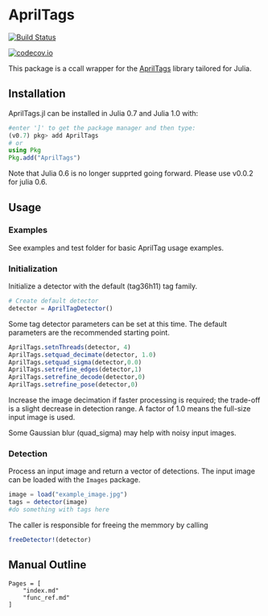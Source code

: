 # AprilTags

[![Build Status](https://travis-ci.org/JuliaRobotics/AprilTags.jl.svg?branch=master)](https://travis-ci.org/JuliaRobotics/AprilTags.jl)

[![codecov.io](http://codecov.io/github/JuliaRobotics/AprilTags.jl/coverage.svg?branch=master)](http://codecov.io/github/JuliaRobotics/AprilTags.jl?branch=master)

This package is a ccall wrapper for the [AprilTags](https://april.eecs.umich.edu/software/apriltag.html) library tailored for Julia.

## Installation
AprilTags.jl can be installed in Julia 0.7 and Julia 1.0 with:
```julia
#enter ']' to get the package manager and then type:
(v0.7) pkg> add AprilTags
# or
using Pkg
Pkg.add("AprilTags")
```
Note that Julia 0.6 is no longer supprted going forward. Please use v0.0.2 for julia 0.6.  

## Usage
### Examples
See examples and test folder for basic AprilTag usage examples.

### Initialization
Initialize a detector with the default (tag36h11) tag family.
```julia
# Create default detector
detector = AprilTagDetector()
```
Some tag detector parameters can be set at this time.
The default parameters are the recommended starting point.
```julia
AprilTags.setnThreads(detector, 4)
AprilTags.setquad_decimate(detector, 1.0)
AprilTags.setquad_sigma(detector,0.0)
AprilTags.setrefine_edges(detector,1)
AprilTags.setrefine_decode(detector,0)
AprilTags.setrefine_pose(detector,0)
```    
Increase the image decimation if faster processing is required; the
trade-off is a slight decrease in detection range. A factor of 1.0
means the full-size input image is used.

Some Gaussian blur (quad_sigma) may help with noisy input images.

### Detection
Process an input image and return a vector of detections.
The input image can be loaded with the `Images` package.
```julia
image = load("example_image.jpg")
tags = detector(image)
#do something with tags here
```

The caller is responsible for freeing the memmory by calling
```julia
freeDetector!(detector)
```

## Manual Outline
```@contents
Pages = [
    "index.md"
    "func_ref.md"
]
```
